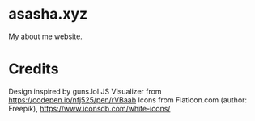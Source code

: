 # asasha.xyz
My about me website.

# Credits
Design inspired by guns.lol
JS Visualizer from https://codepen.io/nfj525/pen/rVBaab
Icons from Flaticon.com (author: Freepik), https://www.iconsdb.com/white-icons/
